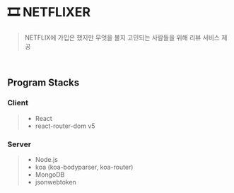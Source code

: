 # 🎞 NETFLIXER
> NETFLIX에 가입은 했지만 무엇을 볼지 고민되는 사람들을 위해 리뷰 서비스 제공

<br>

## Program Stacks
### Client
> + React
> + react-router-dom v5

### Server
> + Node.js
> + koa (koa-bodyparser, koa-router)
> + MongoDB
> + jsonwebtoken


